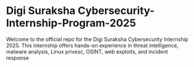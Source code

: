 # Digi Suraksha Cybersecurity-Internship-Program-2025
Welcome to the official repo for the Digi Suraksha Cybersecurity Internship 2025. This internship offers hands-on experience in threat intelligence, malware analysis, Linux privesc, OSINT, web exploits, and incident response
